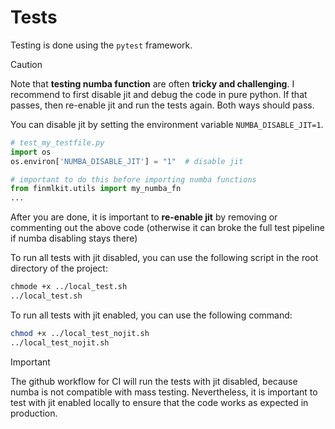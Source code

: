 # Tests

Testing is done using the `pytest` framework. 

> [!CAUTION]
> Note that **testing numba function** are often **tricky and challenging**. I recommend to first disable jit and debug the code in pure python. If that passes, then re-enable jit and run the tests again. Both ways should pass.

You can disable jit by setting the environment variable `NUMBA_DISABLE_JIT=1`.
```python test_my_testfile.py
# test_my_testfile.py
import os
os.environ['NUMBA_DISABLE_JIT'] = "1"  # disable jit

# important to do this before importing numba functions
from finmlkit.utils import my_numba_fn
...
```

After you are done, it is important to **re-enable jit** by removing or commenting out the above code (otherwise it can broke the full test pipeline if numba disabling stays there) 

To run all tests with jit disabled, you can use the following script in the root directory of the project:
```bash
chmode +x ../local_test.sh
../local_test.sh
```
To run all tests with jit enabled, you can use the following command:
```bash
chmod +x ../local_test_nojit.sh
../local_test_nojit.sh
```

>[!IMPORTANT]
> The github workflow for CI will run the tests with jit disabled, because numba is not compatible with mass testing. Nevertheless, it is important to test with jit enabled locally to ensure that the code works as expected in production.